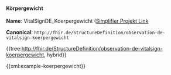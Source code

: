 #### Körpergewicht

**Name**: VitalSignDE_Koerpergewicht ([Simplifier Projekt Link](https://simplifier.net/resolve?canonical=http://fhir.de/StructureDefinition/observation-de-vitalsign-koerpergewicht&scope=de.basisprofil.r4@1.4.0)

**Canonical**: `http://fhir.de/StructureDefinition/observation-de-vitalsign-koerpergewicht`

{{tree:http://fhir.de/StructureDefinition/observation-de-vitalsign-koerpergewicht, hybrid}}

{{xml:example-koerpergewicht}}
